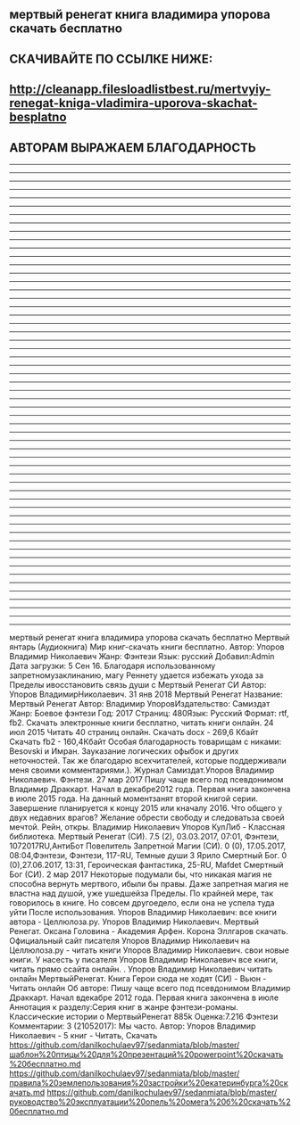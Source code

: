 мертвый ренегат книга владимира упорова скачать бесплатно
--------------------------------------------------
СКАЧИВАЙТЕ ПО ССЫЛКЕ НИЖЕ:
--------------------------------------------------
http://cleanapp.filesloadlistbest.ru/mertvyiy-renegat-kniga-vladimira-uporova-skachat-besplatno
--------------------------------------------------
АВТОРАМ ВЫРАЖАЕМ БЛАГОДАРНОСТЬ
--------------------------------------------------
--------------------------------------------------
--------------------------------------------------
--------------------------------------------------
--------------------------------------------------
--------------------------------------------------
--------------------------------------------------
--------------------------------------------------
--------------------------------------------------
--------------------------------------------------
--------------------------------------------------
--------------------------------------------------
--------------------------------------------------
--------------------------------------------------
--------------------------------------------------
--------------------------------------------------
--------------------------------------------------
--------------------------------------------------
--------------------------------------------------
--------------------------------------------------
--------------------------------------------------
--------------------------------------------------
--------------------------------------------------
--------------------------------------------------
--------------------------------------------------
--------------------------------------------------
--------------------------------------------------
--------------------------------------------------
--------------------------------------------------
--------------------------------------------------
--------------------------------------------------
--------------------------------------------------
--------------------------------------------------
--------------------------------------------------
--------------------------------------------------
--------------------------------------------------
--------------------------------------------------
--------------------------------------------------
--------------------------------------------------
--------------------------------------------------
--------------------------------------------------
--------------------------------------------------
--------------------------------------------------
--------------------------------------------------
--------------------------------------------------
--------------------------------------------------
--------------------------------------------------
--------------------------------------------------
--------------------------------------------------
--------------------------------------------------
--------------------------------------------------
--------------------------------------------------
--------------------------------------------------
--------------------------------------------------
--------------------------------------------------
--------------------------------------------------
--------------------------------------------------
мертвый ренегат книга владимира упорова скачать бесплатно Мертвый янтарь (Аудиокнига)  Мир книг-скачать книги бесплатно. Автор: Упоров Владимир Николаевич Жанр: Фэнтези Язык: русский Добавил:Admin Дата загрузки: 5 Сен 16. Благодаря использованному запретномузаклинанию, магу Реннету удается избежать ухода за Пределы ивосстановить связь души с Мертвый Ренегат СИ Автор: Упоров ВладимирНиколаевич. 31 янв 2018  Мертвый Ренегат Название: Мертвый Ренегат Автор: Владимир УпоровИздательство: Самиздат Жанр: Боевое фэнтези Год: 2017 Страниц: 480Язык: Русский Формат: rtf, fb2. Скачать электронные книги бесплатно, читать книги онлайн. 24 июл 2015  Читать 40 страниц онлайн. Cкачать docx - 269,6 Кбайт Cкачать fb2 - 160,4Кбайт Особая благодарность товарищам с никами: Besovski и Имран. Зауказание логических офыбок и других неточностей. Так же благодарю всехчитателей, которые поддерживали меня своими комментариями.). Журнал Самиздат.Упоров Владимир Николаевич. Фэнтези. 27 мар 2017  Пишу чаще всего под псевдонимом Владимир Драккарт. Начал в декабре2012 года. Первая книга закончена в июле 2015 года. На данный моментзанят второй книгой серии. Завершение планируется к концу 2015 или кначалу 2016. Что общего у двух недавних врагов? Желание обрести свободу и следоватьза своей мечтой. Рейн, откры.
Владимир Николаевич Упоров  КулЛиб - Классная библиотека. Мертвый Ренегат (СИ). 7.5 (2), 03.03.2017, 07:01, Фэнтези, 1072017RU,АнтиБот  Повелитель Запретной Магии (СИ). 0 (0), 17.05.2017, 08:04,Фэнтези, Фэнтези, 117-RU, Темные души 3  Ярило  Смертный Бог. 0 (0),27.06.2017, 13:31, Героическая фантастика, 25-RU, Mafdet  Смертный Бог (СИ). 2 мар 2017  Некоторые подумали бы, что никакая магия не способна вернуть мертвого, ибыли бы правы. Даже запретная магия не властна над душой, уже ушедшейза Пределы. По крайней мере, так говорилось в книге. Но совсем другоедело, если она не успела туда уйти После использования. Упоров Владимир Николаевич: все книги автора - Целлюлоза.ру. Упоров Владимир Николаевич. Мертвый Ренегат. Оксана Головина - Академия Арфен. Корона Эллгаров скачать. Официальный сайт писателя Упоров Владимир Николаевич на Целлюлоза.ру - читать книги Упоров Владимир Николаевич.  свои новые книги. У насесть у писателя Упоров Владимир Николаевич все книги, читать прямо ссайта онлайн. . Упоров Владимир Николаевич читать онлайн МертвыйРенегат. Книга Герои сюда не ходят (СИ) - Вьюн - Читать онлайн
Об авторе: Пишу чаще всего под псевдонимом Владимир Драккарт. Начал вдекабре 2012 года. Первая книга закончена в июле  Аннотация к разделу:Серия книг в жанре фэнтези-романы. Классические истории о  МертвыйРенегат 885k Оценка:7.216 Фэнтези Комментарии: 3 (21052017): Мы часто. Автор: Упоров Владимир Николаевич - 5 книг - Читать, Скачать
https://github.com/danilkochulaev97/sedanmiata/blob/master/шаблон%20птицы%20для%20презентаций%20powerpoint%20скачать%20бесплатно.md
https://github.com/danilkochulaev97/sedanmiata/blob/master/правила%20землепользования%20застройки%20екатеринбурга%20скачать.md
https://github.com/danilkochulaev97/sedanmiata/blob/master/руководство%20эксплуатации%20опель%20омега%20б%20скачать%20бесплатно.md